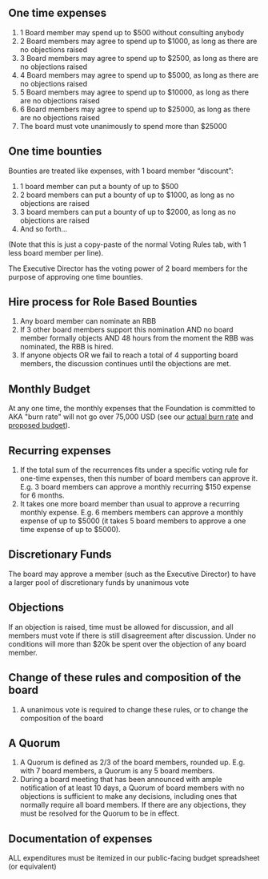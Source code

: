 ## One time expenses ##
1. 1 Board member may spend up to $500 without consulting anybody
2. 2 Board members may agree to spend up to $1000, as long as there are no objections raised
3. 3 Board members may agree to spend up to $2500, as long as there are no objections raised
4. 4 Board members may agree to spend up to $5000, as long as there are no objections raised
5. 5 Board members may agree to spend up to $10000, as long as there are no objections raised
6. 6 Board members may agree to spend up to $25000, as long as there are no objections raised
7. The board must vote unanimously to spend more than $25000

## One time bounties ##
Bounties are treated like expenses, with 1 board member “discount”:

1. 1 board member can put a bounty of up to $500
2. 2 board members can put a bounty of up to $1000, as long as no objections are raised
3. 3 board members can put a bounty of up to $2000, as long as no objections are raised
4. And so forth…

(Note that this is just a copy-paste of the normal Voting Rules tab, with 1 less board member per line).

The Executive Director has the voting power of 2 board members for the purpose of approving one time bounties.

## Hire process for Role Based Bounties ##
1. Any board member can nominate an RBB
2. If 3 other board members support this nomination AND no board member formally objects AND 48 hours from the moment the RBB was nominated, the RBB is hired.
3. If anyone objects OR we fail to reach a total of 4 supporting board members, the discussion continues until the objections are met.

## Monthly Budget ##
At any one time, the monthly expenses that the Foundation is committed to AKA "burn rate" will not go over 75,000 USD (see our [actual burn rate](https://docs.google.com/spreadsheet/ccc?key=0AtCyUJvk_IyNdGpVcnpBN2tOczFmbVRnck5TWjZuRFE&usp=sharing#gid=8) and [proposed budget](https://docs.google.com/spreadsheet/ccc?key=0AtCyUJvk_IyNdGpVcnpBN2tOczFmbVRnck5TWjZuRFE&usp=sharing#gid=3)).

## Recurring expenses ##
1. If the total sum of the recurrences fits under a specific voting rule for one-time expenses, then this number of board members can approve it. E.g. 3 board members can approve a monthly recurring $150 expense for 6 months.
2. It takes one more board member than usual to approve a recurring monthly expense. E.g. 6 members members can approve a monthly expense of up to $5000 (it takes 5 board members to approve a one time expense of up to $5000).

## Discretionary Funds ##
The board may approve a member (such as the Executive Director) to have a larger pool of discretionary funds by unanimous vote

## Objections ##
If an objection is raised, time must be allowed for discussion, and all members must vote if there is still disagreement after discussion. Under no conditions will more than $20k be spent over the objection of any board member.

## Change of these rules and composition of the board ##
1. A unanimous vote is required to change these rules, or to change the composition of the board

## A Quorum
1. A Quorum is defined as 2/3 of the board members, rounded up. E.g. with 7 board members, a Quorum is any 5 board members.
2. During a board meeting that has been announced with ample notification of at least 10 days, a Quorum of board members with no objections is sufficient to make any decisions, including ones that normally require all board members. If there are any objections, they must be resolved for the Quorum to be in effect.

## Documentation of expenses ##
ALL expenditures must be itemized in our public-facing budget spreadsheet (or equivalent)